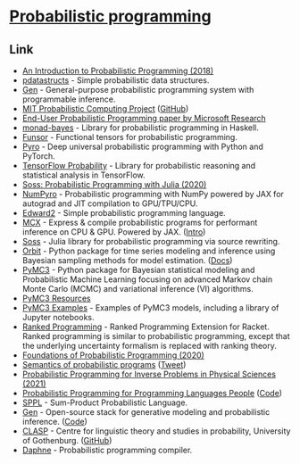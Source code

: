 # [Probabilistic programming](http://www.probabilistic-programming.org/wiki/Home)

## Link

- [An Introduction to Probabilistic Programming (2018)](https://arxiv.org/abs/1809.10756)
- [pdatastructs](https://github.com/crepererum/pdatastructs.rs) - Simple probabilistic data structures.
- [Gen](https://github.com/probcomp/Gen) - General-purpose probabilistic programming system with programmable inference.
- [MIT Probabilistic Computing Project](http://probcomp.csail.mit.edu/) ([GitHub](https://github.com/probcomp))
- [End-User Probabilistic Programming paper by Microsoft Research](https://www.cs.uoregon.edu/research/summerschool/summer19/lecture_notes/DRAFT___Probabilistic_Programming_for_End_Users.pdf)
- [monad-bayes](https://github.com/adscib/monad-bayes) - Library for probabilistic programming in Haskell.
- [Funsor](https://github.com/pyro-ppl/funsor) - Functional tensors for probabilistic programming.
- [Pyro](https://github.com/pyro-ppl/pyro) - Deep universal probabilistic programming with Python and PyTorch.
- [TensorFlow Probability](https://github.com/tensorflow/probability) - Library for probabilistic reasoning and statistical analysis in TensorFlow.
- [Soss: Probabilistic Programming with Julia (2020)](https://notamonadtutorial.com/soss-probabilistic-programming-with-julia-6acc5add5549)
- [NumPyro](https://github.com/pyro-ppl/numpyro) - Probabilistic programming with NumPy powered by JAX for autograd and JIT compilation to GPU/TPU/CPU.
- [Edward2](https://github.com/google/edward2) - Simple probabilistic programming language.
- [MCX](https://github.com/rlouf/mcx) - Express & compile probabilistic programs for performant inference on CPU & GPU. Powered by JAX. ([Intro](https://rlouf.github.io/post/introduce_mcx/))
- [Soss](https://github.com/cscherrer/Soss.jl) - Julia library for probabilistic programming via source rewriting.
- [Orbit](https://github.com/uber/orbit) - Python package for time series modeling and inference using Bayesian sampling methods for model estimation. ([Docs](https://uber.github.io/orbit/))
- [PyMC3](https://github.com/pymc-devs/pymc3) - Python package for Bayesian statistical modeling and Probabilistic Machine Learning focusing on advanced Markov chain Monte Carlo (MCMC) and variational inference (VI) algorithms.
- [PyMC3 Resources](https://github.com/pymc-devs/resources)
- [PyMC3 Examples](https://github.com/pymc-devs/pymc-examples) - Examples of PyMC3 models, including a library of Jupyter notebooks.
- [Ranked Programming](https://github.com/tjitze/ranked-programming) - Ranked Programming Extension for Racket. Ranked programming is similar to probabilistic programming, except that the underlying uncertainty formalism is replaced with ranking theory.
- [Foundations of Probabilistic Programming (2020)](https://www.cambridge.org/core/books/foundations-of-probabilistic-programming/819623B1B5B33836476618AC0621F0EE)
- [Semantics of probabilistic programs](https://ieeexplore.ieee.org/document/4568006) ([Tweet](https://twitter.com/tobycmurray/status/1382137010043817986))
- [Probabilistic Programming for Inverse Problems in Physical Sciences (2021)](https://www.iiia.csic.es/en-us/news-events/seminar-details/?seminar_id=35)
- [Probabilistic Programming for Programming Languages People](http://adriansampson.net/doc/ppl.html) ([Code](https://github.com/sampsyo/ppl-intro))
- [SPPL](https://github.com/probcomp/sppl) - Sum-Product Probabilistic Language.
- [Gen](https://www.gen.dev/) - Open-source stack for generative modeling and probabilistic inference. ([Code](https://github.com/probcomp/Gen.jl))
- [CLASP](https://www.gu.se/en/clasp) - Centre for linguistic theory and studies in probability, University of Gothenburg. ([GitHub](https://github.com/GU-CLASP))
- [Daphne](https://github.com/plai-group/daphne) - Probabilistic programming compiler.
